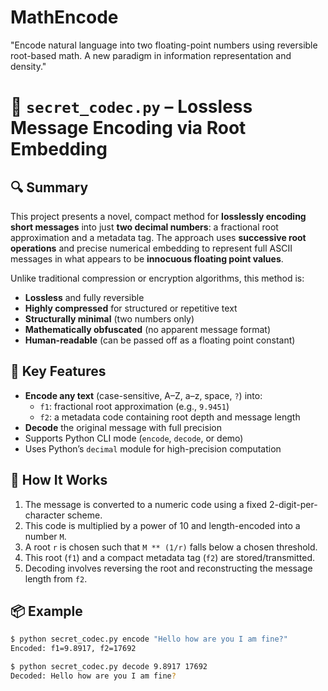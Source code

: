# MathEncode
"Encode natural language into two floating-point numbers using reversible root-based math. A new paradigm in information representation and density."

# 🧮 `secret_codec.py` – Lossless Message Encoding via Root Embedding

## 🔍 Summary
This project presents a novel, compact method for **losslessly encoding short messages** into just **two decimal numbers**: a fractional root approximation and a metadata tag. The approach uses **successive root operations** and precise numerical embedding to represent full ASCII messages in what appears to be **innocuous floating point values**.

Unlike traditional compression or encryption algorithms, this method is:
- **Lossless** and fully reversible  
- **Highly compressed** for structured or repetitive text  
- **Structurally minimal** (two numbers only)  
- **Mathematically obfuscated** (no apparent message format)  
- **Human-readable** (can be passed off as a floating point constant)

## 🚀 Key Features
- **Encode any text** (case-sensitive, A–Z, a–z, space, `?`) into:
  - `f1`: fractional root approximation (e.g., `9.9451`)
  - `f2`: a metadata code containing root depth and message length
- **Decode** the original message with full precision
- Supports Python CLI mode (`encode`, `decode`, or demo)
- Uses Python’s `decimal` module for high-precision computation

## 🧪 How It Works
1. The message is converted to a numeric code using a fixed 2-digit-per-character scheme.
2. This code is multiplied by a power of 10 and length-encoded into a number `M`.
3. A root `r` is chosen such that `M ** (1/r)` falls below a chosen threshold.
4. This root (`f1`) and a compact metadata tag (`f2`) are stored/transmitted.
5. Decoding involves reversing the root and reconstructing the message length from `f2`.

## 📦 Example
```bash
$ python secret_codec.py encode "Hello how are you I am fine?"
Encoded: f1=9.8917, f2=17692

$ python secret_codec.py decode 9.8917 17692
Decoded: Hello how are you I am fine?
